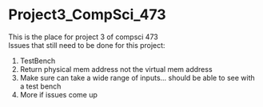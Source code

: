 # Project3_CompSci_473
This is the place for project 3 of compsci 473  
Issues that still need to be done for this project:  
1. TestBench  
2. Return physical mem address not the virtual mem address  
3. Make sure can take a wide range of inputs... should be able to see with a test bench   
4. More if issues come up   
